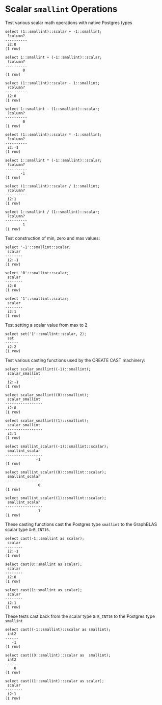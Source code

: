# Scalar `smallint` Operations

Test various scalar math operations with native Postgres types
``` postgres-console
select (1::smallint)::scalar + -1::smallint;
 ?column? 
----------
 i2:0
(1 row)

select 1::smallint + (-1::smallint)::scalar;
 ?column? 
----------
        0
(1 row)

select (1::smallint)::scalar - 1::smallint;
 ?column? 
----------
 i2:0
(1 row)

select 1::smallint - (1::smallint)::scalar;
 ?column? 
----------
        0
(1 row)

select (1::smallint)::scalar * -1::smallint;
 ?column? 
----------
 i2:-1
(1 row)

select 1::smallint * (-1::smallint)::scalar;
 ?column? 
----------
       -1
(1 row)

select (1::smallint)::scalar / 1::smallint;
 ?column? 
----------
 i2:1
(1 row)

select 1::smallint / (1::smallint)::scalar;
 ?column? 
----------
        1
(1 row)

```
Test construction of min, zero and max values:
``` postgres-console
select '-1'::smallint::scalar;
 scalar 
--------
 i2:-1
(1 row)

select '0'::smallint::scalar;
 scalar 
--------
 i2:0
(1 row)

select '1'::smallint::scalar;
 scalar 
--------
 i2:1
(1 row)

```
Test setting a scalar value from max to 2
``` postgres-console
select set('1'::smallint::scalar, 2);
 set  
------
 i2:2
(1 row)

```
Test various casting functions used by the CREATE CAST machinery:
``` postgres-console
select scalar_smallint((-1)::smallint);
 scalar_smallint 
-----------------
 i2:-1
(1 row)

select scalar_smallint((0)::smallint);
 scalar_smallint 
-----------------
 i2:0
(1 row)

select scalar_smallint((1)::smallint);
 scalar_smallint 
-----------------
 i2:1
(1 row)

select smallint_scalar((-1)::smallint::scalar);
 smallint_scalar 
-----------------
              -1
(1 row)

select smallint_scalar((0)::smallint::scalar);
 smallint_scalar 
-----------------
               0
(1 row)

select smallint_scalar((1)::smallint::scalar);
 smallint_scalar 
-----------------
               1
(1 row)

```
These casting functions cast the Postgres type `smallint` to the
GraphBLAS scalar type `GrB_INT16`.
``` postgres-console
select cast(-1::smallint as scalar);
 scalar 
--------
 i2:-1
(1 row)

select cast(0::smallint as scalar);
 scalar 
--------
 i2:0
(1 row)

select cast(1::smallint as scalar);
 scalar 
--------
 i2:1
(1 row)

```
These tests cast back from the scalar type `GrB_INT16` to the
Postgres type `smallint`
``` postgres-console
select cast((-1::smallint)::scalar as smallint);
 int2 
------
   -1
(1 row)

select cast((0::smallint)::scalar as  smallint);
 int2 
------
    0
(1 row)

select cast((1::smallint)::scalar as scalar);
 scalar 
--------
 i2:1
(1 row)

```